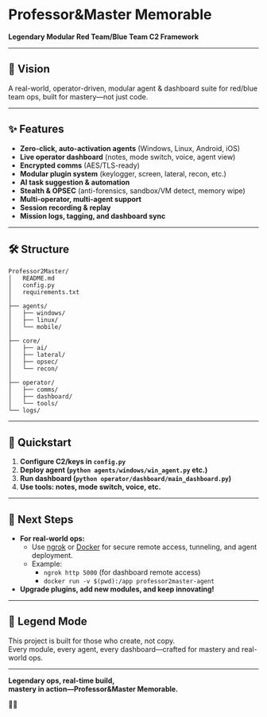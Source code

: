 # Professor&Master Memorable

**Legendary Modular Red Team/Blue Team C2 Framework**

---

## 🚩 Vision

A real-world, operator-driven, modular agent & dashboard suite for red/blue team ops, built for mastery—not just code.

---

## ✨ Features

- **Zero-click, auto-activation agents** (Windows, Linux, Android, iOS)
- **Live operator dashboard** (notes, mode switch, voice, agent view)
- **Encrypted comms** (AES/TLS-ready)
- **Modular plugin system** (keylogger, screen, lateral, recon, etc.)
- **AI task suggestion & automation**
- **Stealth & OPSEC** (anti-forensics, sandbox/VM detect, memory wipe)
- **Multi-operator, multi-agent support**
- **Session recording & replay**
- **Mission logs, tagging, and dashboard sync**

---

## 🛠️ Structure

```
Professor2Master/
│   README.md
│   config.py
│   requirements.txt
│
├── agents/
│   ├── windows/
│   ├── linux/
│   └── mobile/
│
├── core/
│   ├── ai/
│   ├── lateral/
│   ├── opsec/
│   └── recon/
│
├── operator/
│   ├── comms/
│   ├── dashboard/
│   └── tools/
└── logs/
```

---

## 🚀 Quickstart

1. **Configure C2/keys in `config.py`**
2. **Deploy agent (`python agents/windows/win_agent.py` etc.)**
3. **Run dashboard (`python operator/dashboard/main_dashboard.py`)**
4. **Use tools: notes, mode switch, voice, etc.**

---

## 🧠 Next Steps

- **For real-world ops:**  
  - Use [ngrok](https://ngrok.com/) or [Docker](https://www.docker.com/) for secure remote access, tunneling, and agent deployment.
  - Example:  
    - `ngrok http 5000` (for dashboard remote access)
    - `docker run -v $(pwd):/app professor2master-agent`
- **Upgrade plugins, add new modules, and keep innovating!**

---

## 🏅 Legend Mode

This project is built for those who create, not copy.  
Every module, every agent, every dashboard—crafted for mastery and real-world ops.

---

**Legendary ops, real-time build,  
mastery in action—Professor&Master Memorable.**

🚩🤖